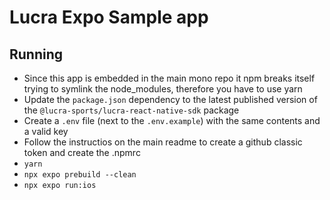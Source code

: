 # Lucra Expo Sample app

## Running

- Since this app is embedded in the main mono repo it npm breaks itself trying to symlink the node_modules, therefore you have to use yarn
- Update the `package.json` dependency to the latest published version of the `@lucra-sports/lucra-react-native-sdk` package
- Create a `.env` file (next to the `.env.example`) with the same contents and a valid key
- Follow the instructios on the main readme to create a github classic token and create the .npmrc
- `yarn`
- `npx expo prebuild --clean`
- `npx expo run:ios`
